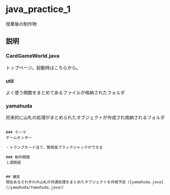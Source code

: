 # java_practice_1
授業後の制作物

## 説明
### CardGameWorld.java
トップページ。起動時はこちらから。
### util
よく使う関数をまとめてあるファイルが格納されたフォルダ
### yamahuda
将来的に山札の処理がまとめられたオブジェクトが作成され格納されるフォルダ

~~~~~~~~~~~~~~~~~~~~~~~~~~~~~~~

### テーマ
ゲームセンター

・トランプカード当て、簡易版ブラックジャックができる

### 制作期間
１週間弱


## 補足
現在あるそれぞれの山札の共通処理をまとめたオブジェクトを作成予定（[yamahuda.java](/yamahuda/Yamahuda.java)）
